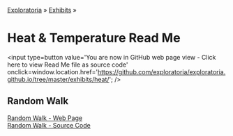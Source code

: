 [Exploratoria]( http://exploratoria.github.io ) &raquo; [Exhibits]( http://exploratoria.github.io/exhibits/ ) &raquo;

Heat & Temperature Read Me
====

<span style=display:none; >[You are now in GitHub source code view - click here to view Read Me file as a web page]( http://exploratoria.github.io/exhibits/heat/index.html "View file as a web page." ) </span>
<input type=button value='You are now in GitHub web page view - Click here to view Read Me file as source code' onclick=window.location.href='https://github.com/exploratoria/exploratoria.github.io/tree/master/exhibits/heat/'; />

## Random Walk

[Random Walk - Web Page]( http://exploratoria.github.io/exhibits/heat/index.html#random-walk.md )  
[Random Walk - Source Code]( https://github.com/exploratoria/exploratoria.github.io/tree/master/exhibits/heat/random-walk.md )
